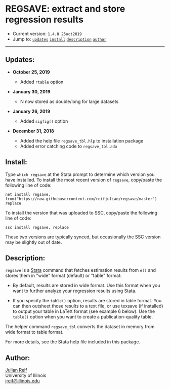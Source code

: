 # REGSAVE: extract and store regression results

- Current version: `1.4.8 25oct2019`
- Jump to: [`updates`](#recent-updates) [`install`](#install) [`description`](#description) [`author`](#author)

-----------

## Updates:
* **October 25, 2019**
  - Added `rtable` option
  
* **January 30, 2019**
  - N now stored as double/long for large datasets

* **January 26, 2019**
  - Added `sigfig()` option

* **December 31, 2018**
  - Added the help file `regsave_tbl.hlp` to installation package
  - Added error catching code to `regsave_tbl.ado`

## Install:

Type `which regsave` at the Stata prompt to determine which version you have installed. To install the most recent version of `regsave`, copy/paste the following line of code:

```
net install regsave, from("https://raw.githubusercontent.com/reifjulian/regsave/master") replace
```

To install the version that was uploaded to SSC, copy/paste the following line of code:
```
ssc install regsave, replace
```

These two versions are typically synced, but occasionally the SSC version may be slightly out of date.

## Description: 

`regsave` is a [Stata](http://www.stata.com) command that fetches estimation results from `e()` and stores them in "wide" format (default) or "table" format:

- By default, results are stored in wide format. Use this format when you want to further analyze your regression results using Stata.

- If you specify the `table()` option, results are stored in table format.  You can then outsheet those results to a text file, or use texsave (if installed) to output your table in LaTeX format (see example 6 below). Use the `table()` option when you want to create a publication-quality table.

The helper command `regsave_tbl` converts the dataset in memory from wide format to table format.

For more details, see the Stata help file included in this package.

## Author:

[Julian Reif](http://www.julianreif.com)
<br>University of Illinois
<br>jreif@illinois.edu
